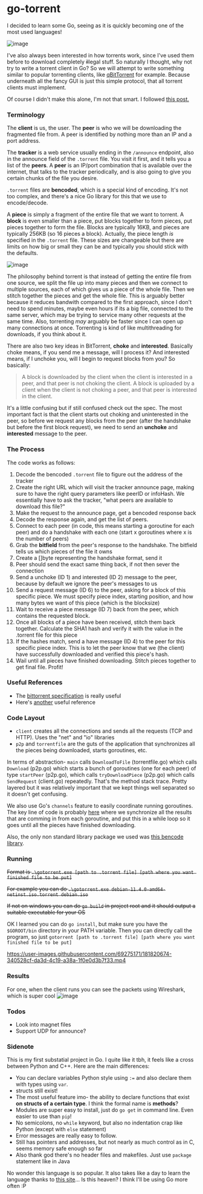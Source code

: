# go-torrent
I decided to learn some Go, seeing as it is quickly becoming one of the most used languages!

![image](https://user-images.githubusercontent.com/69275171/181839198-ff341870-1538-4bbd-b19c-f30dffc6368f.png)

I've also always been interested in how torrents work, since I've used them before to download completely ~~il~~legal stuff. So naturally I thought, why not try to write a torrent client in Go? So we will attempt to write something similar to popular torrenting clients, like [qBitTorrent](https://www.qbittorrent.org/) for example. Because underneath all the fancy GUI is just this simple protocol, that all torrent clients must implement.

Of course I didn't make this alone, I'm not that smart. I followed <a href="https://blog.jse.li/posts/torrent">this post.</a>

### Terminology

The **client** is us, the user. The **peer** is who we will be downloading the fragmented file from. A peer is identified by nothing more than an IP and a port address.

The **tracker** is a web service usually ending in the `/announce` endpoint, also in the announce field of the `.torrent` file. You visit it first, and it tells you a list of the **peers**. A **peer** is an IP/port combination that is available over the internet, that talks to the tracker periodically, and is also going to give you certain chunks of the file you desire. 

`.torrent` files are **bencoded**, which is a special kind of encoding. It's not too complex, and there's a nice Go library for this that we use to encode/decode.

A **piece** is simply a fragment of the entire file that we want to torrent. A **block** is even smaller than a piece, put blocks together to form pieces, put pieces together to form the file. Blocks are typically 16KB, and pieces are typically 256KB (so 16 pieces a block). Actually, the piece length *is* specified in the `.torrent` file. These sizes are changeable but there are limits on how big or small they can be and typically you should stick with the defaults.

![image](https://user-images.githubusercontent.com/69275171/181816646-2864bee0-6910-457c-b223-d83c618ff540.png)

The philosophy behind torrent is that instead of getting the entire file from one source, we split the file up into many pieces and then we connect to multiple sources, each of which gives us a piece of the whole file. Then we stitch together the pieces and get the whole file. This is arguably better because it reduces bandwith compared to the first approach, since I don't need to spend minutes, maybe even hours if its a big file, connected to the same server, which may be trying to service many other requests at the same time. Also, torrenting *may* arguably be faster since I can open up many connections at once. Torrenting is kind of like multithreading for downloads, if you think about it.

There are also two key ideas in BitTorrent, **choke** and **interested**. Basically choke means, if you send me a message, will I process it? And interested means, if I unchoke you, will I begin to request blocks from you? So basically:

> A block is downloaded by the client when the client is interested in a peer, and that peer is not choking the client. A block is uploaded by a client when the client is not choking a peer, and that peer is interested in the client.

It's a little confusing but if still confused check out the spec. The most important fact is that the client starts out choking and uninterested in the peer, so before we request any blocks from the peer (after the handshake but before the first block request), we need to send an **unchoke** and **interested** message to the peer.

### The Process

The code works as follows:

1. Decode the bencoded `.torrent` file to figure out the address of the tracker
2. Create the right URL which will visit the tracker announce page, making sure to have the right query parameters like peerID or infoHash. We essentially have to ask the tracker, "what peers are available to download this file?"
3. Make the request to the announce page, get a bencoded response back
4. Decode the response again, and get the list of peers.
5. Connect to each peer (in code, this means starting a goroutine for each peer) and do a handshake with each one (start x goroutines where x is the number of peers)
6. Grab the **bitfield** from the peer's response to the handshake. The bitfield tells us which pieces of the file it owns
7. Create a []byte representing the handshake format, send it
8. Peer should send the exact same thing back, if not then sever the connection
9. Send a unchoke (ID 1) and interested (ID 2) message to the peer, because by default we ignore the peer's messages to us
10. Send a request message (ID 6) to the peer, asking for a block of this specific piece. We must specify piece index, starting position, and how many bytes we want of this piece (which is the blocksize)
11. Wait to receive a piece message (ID 7) back from the peer, which contains the requested block.
12. Once all blocks of a piece have been received, stitch them back together. Calculate the SHA1 hash and verify it with the value in the .torrent file for this piece
12. If the hashes match, send a have message (ID 4) to the peer for this specific piece index. This is to let the peer know that we (the client) have successfully downloaded and verified this piece's hash.
13. Wail until all pieces have finished downloading. Stitch pieces together to get final file. Profit!

### Useful References

- The [bittorrent specification](https://wiki.theory.org/BitTorrentSpecification) is really useful
- Here's [another](http://dandylife.net/docs/BitTorrent-Protocol.pdf) useful reference

### Code Layout
- `client` creates all the connections and sends all the requests (TCP and HTTP). Uses the "net" and "io" libraries
- `p2p` and `torrentfile` are the guts of the application that synchronizes all the pieces being downloaded, starts goroutines, etc.

In terms of abstraction- `main` calls `DownloadToFile` (torrentfile.go) which calls `Download` (p2p.go) which starts a bunch of goroutines (one for each peer) of type `startPeer` (p2p.go), which calls `tryDownloadPiece` (p2p.go) which calls `SendRequest` (client.go) repeatedly. That's the method stack trace. Pretty layered but it was relatively important that we kept things well separated so it doesn't get confusing.

We also use Go's `channels` feature to easily coordinate running goroutines. The key line of code is probably [here](https://github.com/reigenatk/go-torrent/blob/master/p2p/p2p.go#L128) where we synchronize all the results that are comming in from each goroutine, and put this in a while loop so it goes until all the pieces have finished downloading.

Also, the only non standard library package we used was [this bencode library](https://github.com/jackpal/bencode-go).

### Running

~~Format is `.\gotorrent.exe [path to .torrent file] [path where you want finished file to be put]`~~

~~For example you can do `.\gotorrent.exe debian-11.4.0-amd64-netinst.iso.torrent debian.iso`~~

~~If not on windows you can do `go build` in project root and it should output a suitable executable for your OS~~

OK I learned you can do `go install`, but make sure you have the `$GOROOT/bin` directory in your PATH variable. Then you can directly call the program, so just `gotorrent [path to .torrent file] [path where you want finished file to be put]`

https://user-images.githubusercontent.com/69275171/181820674-340528cf-da3d-4c19-a38a-1f0e0d3b7f33.mp4

### Results
For one, when the client runs you can see the packets using Wireshark, which is super cool
![image](https://user-images.githubusercontent.com/69275171/181816349-f8b59929-4259-497b-bd6a-e28c19c8cd8f.png)

### Todos
- Look into magnet files
- Support UDP for announce?

### Sidenote
This is my first substatial project in Go. I quite like it tbh, it feels like a cross between Python and C++. Here are the main differences:

- You can declare variables Python style using `:=` and also declare them with types using `var`. 
- structs still exist!
- The most useful feature imo- the ability to declare functions that exist **on structs of a certain type**. I think the formal name is **methods**?
- Modules are super easy to install, just do `go get` in command line. Even easier to use than `pip`!
- No semicolons, no `while` keyword, but also no indentation crap like Python (except with `else` statement)
- Error messages are really easy to follow. 
- Still has pointers and addresses, but not nearly as much control as in C, seems memory safe enough so far
- Also thank god there's no header files and makefiles. Just use `package` statement like in Java

No wonder this language is so popular. It also takes like a day to learn the language thanks to [this site](https://go.dev/tour/welcome/1)... Is this heaven? I think I'll be using Go more often :P
